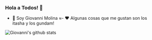 ### Hola a Todos! 👋

- 🔭 Soy Giovanni Molina
≈- ❤️ Algunas cosas que me gustan son los itasha y los gundam!

![Giovanni's github stats](https://github-readme-stats.vercel.app/api?username=giovasdf&show_icons=true)

